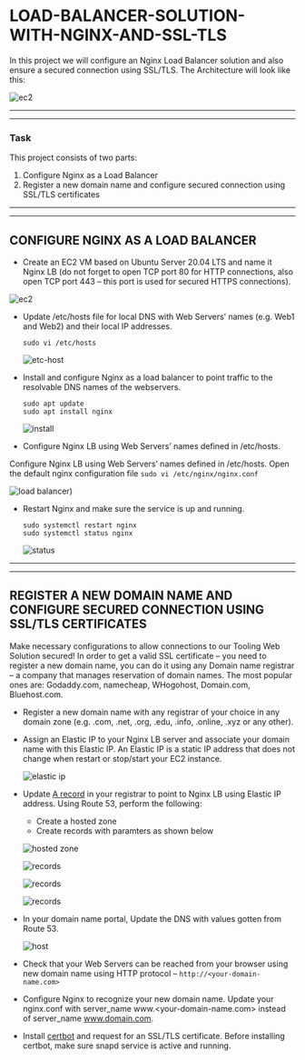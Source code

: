 # LOAD-BALANCER-SOLUTION-WITH-NGINX-AND-SSL-TLS
In this project we will configure an Nginx Load Balancer solution and also ensure a secured connection using SSL/TLS. The Architecture will look like this:
 
  
 ![ec2](./images/Architecture.png)

------------
____________
### Task
This project consists of two parts:
1. Configure Nginx as a Load Balancer
2. Register a new domain name and configure secured connection using SSL/TLS certificates

-----------
__________
## CONFIGURE NGINX AS A LOAD BALANCER
* Create an EC2 VM based on Ubuntu Server 20.04 LTS and name it Nginx LB (do not forget to open TCP port 80 for HTTP connections, also open TCP port 443 – this port is used for secured HTTPS connections).

 
 ![ec2](./images/nginx%20instance%20image.png)

* Update /etc/hosts file for local DNS with Web Servers’ names (e.g. Web1 and Web2) and their local IP addresses.

   `sudo vi /etc/hosts`

   ![etc-host](./images/etc-hosts.png)

* Install and configure Nginx as a load balancer to point traffic to the resolvable DNS names of the webservers.

      sudo apt update
      sudo apt install nginx


  ![install](./images/install%20nginx.png)

* Configure Nginx LB using Web Servers’ names defined in /etc/hosts.

Configure Nginx LB using Web Servers’ names defined in /etc/hosts. Open the default nginx configuration file
`sudo vi /etc/nginx/nginx.conf`

  ![load balancer](./images/load%20balancer%20config.png))

* Restart Nginx and make sure the service is up and running.

      sudo systemctl restart nginx
      sudo systemctl status nginx
  ![status](./images/restart%20nginx.png)

-----------
___________

## REGISTER A NEW DOMAIN NAME AND CONFIGURE SECURED CONNECTION USING SSL/TLS CERTIFICATES
Make necessary configurations to allow connections to our Tooling Web Solution secured!
In order to get a valid SSL certificate – you need to register a new domain name, you can do it using any Domain name registrar – a company that manages reservation of domain names. The most popular ones are: Godaddy.com, namecheap, WHogohost, Domain.com, Bluehost.com.

* Register a new domain name with any registrar of your choice in any domain zone (e.g. .com, .net, .org, .edu, .info, .online, .xyz or any other).

* Assign an Elastic IP to your Nginx LB server and associate your domain name with this Elastic IP. An Elastic IP is a static IP address that does not change when restart or stop/start your EC2 instance.

  ![elastic ip](./images/elastic%20ip.png)

* Update [A record](https://www.cloudflare.com/learning/dns/dns-records/dns-a-record/) in your registrar to point to Nginx LB using Elastic IP address. Using Route 53, perform the following:

    * Create a hosted zone
    * Create records with paramters as shown below
   

    ![hosted zone](./images/hosted%20zone.png)

    ![records](./images/Load%20balancer%20public%20ip.png)

    ![records](./images/records.png)

    ![records](./images/record%20created%20successfully.png)

* In your domain name portal, Update the DNS with values gotten from Route 53.

  ![host](./images/custom%20dns.png)

* Check that your Web Servers can be reached from your browser using new domain name using HTTP protocol – `http://<your-domain-name.com>`

* Configure Nginx to recognize your new domain name. Update your nginx.conf with server_name www.<your-domain-name.com> instead of server_name www.domain.com.

* Install [certbot](https://certbot.eff.org/) and request for an SSL/TLS certificate. Before installing certbot, make sure snapd service is active and running.



